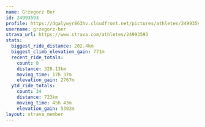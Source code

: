 ```yaml
---
name: Grzegorz Ber
id: 24993593
profile: https://dgalywyr863hv.cloudfront.net/pictures/athletes/24993593/7453165/11/large.jpg
username: grzegorz-ber
strava_url: https://www.strava.com/athletes/24993593
stats:
  biggest_ride_distance: 202.4km
  biggest_climb_elevation_gain: 771m
  recent_ride_totals:
    count: 8
    distance: 328.13km
    moving_time: 17h 37m
    elevation_gain: 2767m
  ytd_ride_totals:
    count: 34
    distance: 723km
    moving_time: 45h 43m
    elevation_gain: 5302m
layout: strava_member
--- 
```

